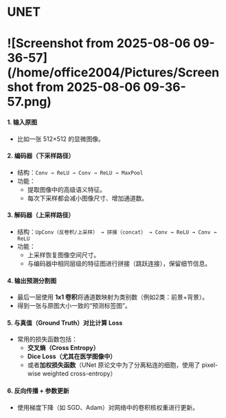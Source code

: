 # UNET



# ![Screenshot from 2025-08-06 09-36-57](/home/office2004/Pictures/Screenshot from 2025-08-06 09-36-57.png)

#### **1. 输入原图**

- 比如一张 512×512 的显微图像。

#### **2. 编码器（下采样路径）**

- 结构：`Conv → ReLU → Conv → ReLU → MaxPool`
- 功能：
  - 提取图像中的高级语义特征。
  - 每次下采样都会减小图像尺寸、增加通道数。

#### **3. 解码器（上采样路径）**

- 结构：`UpConv（反卷积/上采样） → 拼接（concat） → Conv → ReLU → Conv → ReLU`
- 功能：
  - 上采样恢复图像空间尺寸。
  - 与编码器中相同层级的特征图进行拼接（跳跃连接），保留细节信息。

#### **4. 输出预测分割图**

- 最后一层使用 **1x1 卷积**将通道数映射为类别数（例如2类：前景+背景）。
- 得到一张与原图大小一致的“预测标签图”。

#### **5. 与真值（Ground Truth）对比计算 Loss**

- 常用的损失函数包括：
  - **交叉熵（Cross Entropy）**
  - **Dice Loss（尤其在医学图像中）**
  - 或者**加权损失函数**（UNet 原论文中为了分离粘连的细胞，使用了 pixel-wise weighted cross-entropy）

#### **6. 反向传播 + 参数更新**

- 使用梯度下降（如 SGD、Adam）对网络中的卷积核权重进行更新。
